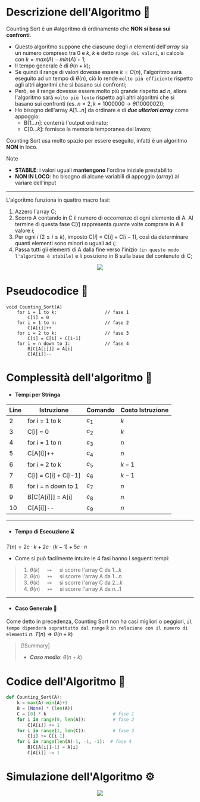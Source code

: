 # Descrizione dell'Algoritmo 📃
Counting Sort è un #algoritmo di ordinamento che **NON si basa sui confronti**.
- Questo algoritmo suppone che ciascuno degli $n$ elementi dell'*array* sia un numero compreso tra 0 e $k$, $k$ è detto `range dei valori`, si calcola con $k=max(A)-min(A)+1$;
- Il tempo generale è di $θ(n+k)$;
- Se quindi il range di valori dovesse essere $k=O(n)$, l'algoritmo sarà eseguito ad un tempo di $θ(n)$, ciò lo rende `molto più efficiente` rispetto agli altri algoritmi che si basano sui confronti;
- Però, se il range dovesse essere molto più grande rispetto ad $n$, allora l'algoritmo sarà `molto più lento` rispetto agli altri algoritmi che si basano sui confronti (es. $n=2, k=1000000$ -> $θ(1000002)$);
- Ho bisogno dell'array A\[$1 ... n$\] da ordinare e di ***due ulteriori array*** come appoggio:
	- B\[$1 ... n$\]: conterrà l'output ordinato;
	- C\[$0 ... k$\]: fornisce la memoria temporanea del lavoro;

Counting Sort usa molto spazio per essere eseguito, infatti è un algoritmo **NON** in loco.

>[!Note]
>- **STABILE**: i valori uguali **mantengono** l'ordine iniziale prestabilito
>- **NON IN LOCO**: ho bisogno di alcune variabili di appoggio (*array*) al variare dell'input


***
L'algoritmo funziona in quattro macro fasi:
1. Azzero l'array C;
2. Scorro A contando in C il numero di occorrenze di ogni elemento di A. Al termine di questa fase C\[$i$\] rappresenta quante volte comprare in A il valore $i$;
3. Per ogni $i$ ($2≤i≤k$), imposto C\[$i$\] = C\[$i$\] + C\[$i-1$\], così da determinare quanti elementi sono minori o uguali ad $i$;
4. Passa tutti gli elementi di A dalla fine verso l'inizio `(in questo modo l'algoritmo è stabile)` e li posiziono in B sulla base del contenuto di C;

<center><img src="http://2.bp.blogspot.com/-TFuBFNY09jw/VZwHFKcMh4I/AAAAAAAAAuA/jMf40Fp20V8/s1600/counting_sort.png"></center>

# Pseudocodice 🧬
``` Pseudocodice TI:"Counting_Sort" "FOLD"
void Counting_Sort(A)
	for i = 1 to k:                  // fase 1
		C[i] = 0
	for i = 1 to n:                  // fase 2
		C[A[i]]++
	for i = 2 to k:                  // fase 3
		C[i] = C[i] + C[i-1]
	for i = n down to 1:             // fase 4
		B[C[A[i]]] = A[i]
		C[A[i]]--
```

# Complessità dell'algoritmo 🔬
- #### Tempi per Stringa
| Line | Istruzione           | Comando | Costo Istruzione |
| ---- | -------------------- | ------- | ---------------- |
| 2    | for i = 1 to k       | $c_1$   | $k$              |
| 3    | C[i] = 0             | $c_2$   | $k$              |
| 4    | for i = 1 to n       | $c_3$   | $n$              |
| 5    | C[A[i]]++            | $c_4$   | $n$              |
| 6    | for i = 2 to k       | $c_5$   | $k-1$            | 
| 7    | C[i] = C[i] + C[i-1] | $c_6$   | $k-1$            |
| 8    | for i = n down to 1       | $c_7$   | $n$              |
| 9    | B[C[A[i]]] = A[i]    | $c_8$   | $n$              |
| 10   | C[A[i]]--            | $c_9$   | $n$              |
***
- #### Tempo di Esecuzione ⌛
$T(n) = 2c·k+2c·(k-1)+5c·n$

- Come si può facilmente intuire le 4 fasi hanno i seguenti tempi:

> 1. $θ(k)$ $\quad\longmapsto\quad$ si scorre l'array C da $1 ... k$
> 2. $θ(n)$ $\quad\longmapsto\quad$ si scorre l'array A da $1 ... n$
> 3. $θ(k)$ $\quad\longmapsto\quad$ si scorre l'array C da $2 ... k$
> 4. $θ(n)$ $\quad\longmapsto\quad$ si scorre l'array A da $n ... 1$
*** 
- #### Caso Generale 🤔
Come detto in precedenza, Counting Sort non ha casi migliori o peggiori, `il tempo dipenderà soprattutto dal range` $k$ `in relazione con il numero di elementi` $n$.
$T(n) \Rightarrow θ(n+k)$ 

> [!Summary]
> -  ***Caso medio***: $θ(n+k)$

# Codice dell'Algoritmo 🐍

```PYTHON TI:"Counting_Sort" "FOLD"
def Counting_Sort(A):
    k = max(A)-min(A)+1
    B = [None] * (len(A))
    C = [0] * k                         # fase 1
    for i in range(0, len(A)):          # fase 2
        C[A[i]] += 1
    for i in range(1, len(C)):          # fase 3
        C[i] += C[i-1]
    for i in range(len(A)-1, -1, -1):  # fase 4
        B[C[A[i]]-1] = A[i]
        C[A[i]] -= 1
```

# Simulazione dell'Algoritmo ⚙️
<center><img src="https://gabrielghe.github.io/assets/themes/images/2016-03-09-counting-sort.gif"></center>

